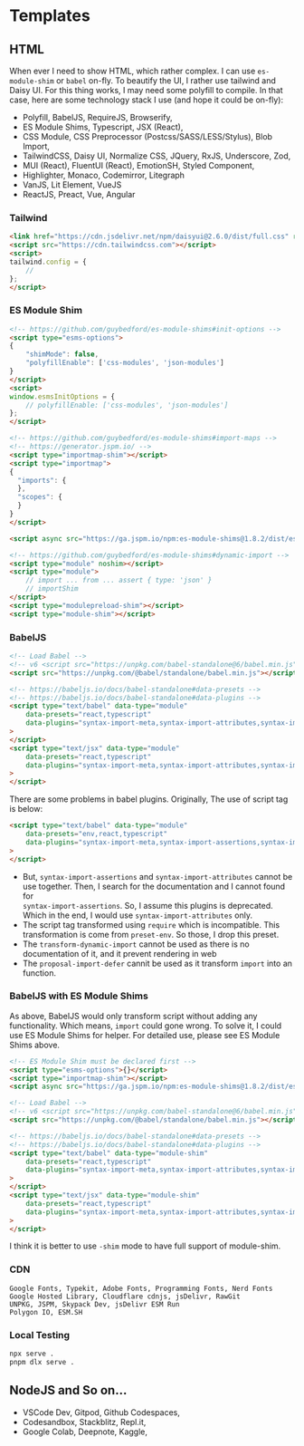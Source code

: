 # Templates

## HTML

When ever I need to show HTML, which rather complex. I can use `es-module-shim` or `babel` on-fly. 
To beautify the UI, I rather use tailwind and Daisy UI. For this thing works, I may need some polyfill
to compile. In that case, here are some technology stack I use (and hope it could be on-fly):

- Polyfill, BabelJS, RequireJS, Browserify,
- ES Module Shims, Typescript, JSX (React), 
- CSS Module, CSS Preprocessor (Postcss/SASS/LESS/Stylus), Blob Import,
- TailwindCSS, Daisy UI, Normalize CSS, JQuery, RxJS, Underscore, Zod,
- MUI (React), FluentUI (React), EmotionSH, Styled Component, 
- Highlighter, Monaco, Codemirror, Litegraph
- VanJS, Lit Element, VueJS
- ReactJS, Preact, Vue, Angular

### Tailwind

```html
<link href="https://cdn.jsdelivr.net/npm/daisyui@2.6.0/dist/full.css" rel="stylesheet" type="text/css" />
<script src="https://cdn.tailwindcss.com"></script>
<script>
tailwind.config = {
    //
};
</script>
```

### ES Module Shim

```html
<!-- https://github.com/guybedford/es-module-shims#init-options -->
<script type="esms-options">
{
    "shimMode": false,
    "polyfillEnable": ['css-modules', 'json-modules']
}
</script>
<script>
window.esmsInitOptions = {
    // polyfillEnable: ['css-modules', 'json-modules']
};
</script>

<!-- https://github.com/guybedford/es-module-shims#import-maps -->
<!-- https://generator.jspm.io/ -->
<script type="importmap-shim"></script>
<script type="importmap">
{
  "imports": {
  },
  "scopes": {
  }
}
</script>

<script async src="https://ga.jspm.io/npm:es-module-shims@1.8.2/dist/es-module-shims.js"></script>

<!-- https://github.com/guybedford/es-module-shims#dynamic-import -->
<script type="module" noshim></script>
<script type="module">
    // import ... from ... assert { type: 'json' }
    // importShim
</script>
<script type="modulepreload-shim"></script>
<script type="module-shim"></script>
```

### BabelJS

```html
<!-- Load Babel -->
<!-- v6 <script src="https://unpkg.com/babel-standalone@6/babel.min.js"></script> -->
<script src="https://unpkg.com/@babel/standalone/babel.min.js"></script>

<!-- https://babeljs.io/docs/babel-standalone#data-presets -->
<!-- https://babeljs.io/docs/babel-standalone#data-plugins -->
<script type="text/babel" data-type="module"
    data-presets="react,typescript" 
    data-plugins="syntax-import-meta,syntax-import-attributes,syntax-import-reflection"
>
</script>
<script type="text/jsx" data-type="module"
    data-presets="react,typescript" 
    data-plugins="syntax-import-meta,syntax-import-attributes,syntax-import-reflection"
>
</script>
```

There are some problems in babel plugins. Originally, The use of script tag is below:
```html
<script type="text/babel" data-type="module"
    data-presets="env,react,typescript" 
    data-plugins="syntax-import-meta,syntax-import-assertions,syntax-import-attributes,syntax-import-reflection,transform-dynamic-import,proposal-import-defer"
>
</script>
```
- But, `syntax-import-assertions` and `syntax-import-attributes` cannot be use together. Then, I search for the documentation and I cannot found for \
  `syntax-import-assertions`. So, I assume this plugins is deprecated. Which in the end, I would use `syntax-import-attributes` only.
- The script tag transformed using `require` which is incompatible. This transformation is come from `preset-env`. So those, I drop this preset.
- The `transform-dynamic-import` cannot be used as there is no documentation of it, and it prevent rendering in web
- The `proposal-import-defer` cannit be used as it transform `import` into an function.

### BabelJS with ES Module Shims

As above, BabelJS would only transform script without adding any functionality. Which means, `import` could gone wrong. To solve it, I could use ES Module 
Shims for helper. For detailed use, please see ES Module Shims above.

```html
<!-- ES Module Shim must be declared first -->
<script type="esms-options">{}</script>
<script type="importmap-shim"></script>
<script async src="https://ga.jspm.io/npm:es-module-shims@1.8.2/dist/es-module-shims.js"></script>

<!-- Load Babel -->
<!-- v6 <script src="https://unpkg.com/babel-standalone@6/babel.min.js"></script> -->
<script src="https://unpkg.com/@babel/standalone/babel.min.js"></script>

<!-- https://babeljs.io/docs/babel-standalone#data-presets -->
<!-- https://babeljs.io/docs/babel-standalone#data-plugins -->
<script type="text/babel" data-type="module-shim"
    data-presets="react,typescript" 
    data-plugins="syntax-import-meta,syntax-import-attributes,syntax-import-reflection"
>
</script>
<script type="text/jsx" data-type="module-shim"
    data-presets="react,typescript" 
    data-plugins="syntax-import-meta,syntax-import-attributes,syntax-import-reflection"
>
</script>
```

I think it is better to use `-shim` mode to have full support of module-shim.

### CDN

```
Google Fonts, Typekit, Adobe Fonts, Programming Fonts, Nerd Fonts
Google Hosted Library, Cloudflare cdnjs, jsDelivr, RawGit
UNPKG, JSPM, Skypack Dev, jsDelivr ESM Run
Polygon IO, ESM.SH
```

### Local Testing

```bash
npx serve .
pnpm dlx serve .
```

## NodeJS and So on...
- VSCode Dev, Gitpod, Github Codespaces,
- Codesandbox, Stackblitz, Repl.it, 
- Google Colab, Deepnote, Kaggle,
